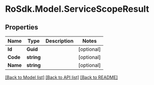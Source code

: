 # RoSdk.Model.ServiceScopeResult

## Properties

Name | Type | Description | Notes
------------ | ------------- | ------------- | -------------
**Id** | **Guid** |  | [optional] 
**Code** | **string** |  | [optional] 
**Name** | **string** |  | [optional] 

[[Back to Model list]](../README.md#documentation-for-models) [[Back to API list]](../README.md#documentation-for-api-endpoints) [[Back to README]](../README.md)

